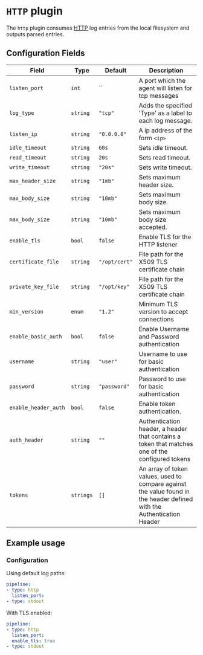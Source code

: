 # `HTTP` plugin

The `http` plugin consumes [HTTP](https://en.wikipedia.org/wiki/Hypertext_Transfer_Protocol) log entries from the local filesystem and outputs parsed entries. 

## Configuration Fields

| Field | Type | Default | Description |
| --- | --- |--- | --- |
| `listen_port` | `int` | `` | A port which the agent will listen for tcp messages |
| `log_type` | `string` | `"tcp"` | Adds the specified 'Type' as a label to each log message. | 
| `listen_ip` | `string` | `"0.0.0.0"` | A ip address of the form `<ip>` | 
| `idle_timeout` | `string` | `60s` |  Sets idle timeout. | 
| `read_timeout` | `string` | `20s` | Sets read timeout. | 
| `write_timeout` | `string` | `"20s"` | Sets write timeout. | 
| `max_header_size` | `string` | `"1mb"` | Sets maximum header size. | 
| `max_body_size` | `string` | `"10mb"` | Sets maximum body size. | 
| `max_body_size` | `string` | `"10mb"` | Sets maximum body size accepted. | 
| `enable_tls` | `bool` | `false` | Enable TLS for the HTTP listener | 
| `certificate_file` | `string` | `"/opt/cert"` | File path for the X509 TLS certificate chain |
| `private_key_file` | `string` | `"/opt/key"` | File path for the X509 TLS certificate chain |
| `min_version` | `enum` | `"1.2"` | Minimum TLS version to accept connections|
| `enable_basic_auth` | `bool` | `false` | Enable Username and Password authentication |
| `username` | `string` | `"user"` | Username to use for basic authentication |  
| `password` | `string` | `"password"` | Password to use for basic authentication |  
| `enable_header_auth` | `bool` | `false` | Enable token authentication. |
| `auth_header` | `string` | `""` | Authentication header, a header that contains a token that matches one of the configured tokens |  
| `tokens` | `strings` | `[]` | An array of token values, used to compare against the value found in the header defined with the Authentication Header |  


## Example usage

### Configuration

Using default log paths:

```yaml
pipeline:
- type: http
  listen_port: 
- type: stdout

```

With TLS enabled:

```yaml
pipeline:
- type: http
  listen_port: 
  enable_tls: true
- type: stdout

```
